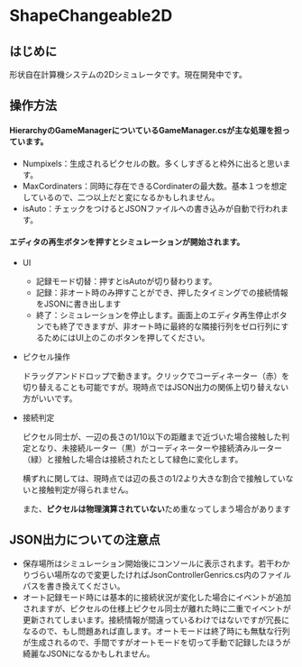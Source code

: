 # ShapeChangeable2D

## はじめに

形状自在計算機システムの2Dシミュレータです。現在開発中です。

## 操作方法

#### HierarchyのGameManagerについているGameManager.csが主な処理を担っています。
* Numpixels：生成されるピクセルの数。多くしすぎると枠外に出ると思います。
* MaxCordinaters：同時に存在できるCordinaterの最大数。基本１つを想定しているので、二つ以上だと変になるかもしれません。
* isAuto：チェックをつけるとJSONファイルへの書き込みが自動で行われます。

#### エディタの再生ボタンを押すとシミュレーションが開始されます。
* UI
  * 記録モード切替：押すとisAutoが切り替わります。
  * 記録：非オート時のみ押すことができ、押したタイミングでの接続情報をJSONに書き出します
  * 終了：シミュレーションを停止します。画面上のエディタ再生停止ボタンでも終了できますが、非オート時に最終的な隣接行列をゼロ行列にするためにはUI上のこのボタンを押してください。
 
* ピクセル操作

  ドラッグアンドドロップで動きます。クリックでコーディネーター（赤）を切り替えることも可能ですが。現時点ではJSON出力の関係上切り替えない方がいいです。

* 接続判定

  ピクセル同士が、一辺の長さの1/10以下の距離まで近づいた場合接触した判定となり、未接続ルーター（黒）がコーディネーターや接続済みルーター（緑）と接触した場合は接続されたとして緑色に変化します。

  横ずれに関しては、現時点では辺の長さの1/2より大きな割合で接触していないと接触判定が得られません。

  また、**ピクセルは物理演算されていない**ため重なってしまう場合があります

## JSON出力についての注意点

* 保存場所はシミュレーション開始後にコンソールに表示されます。若干わかりづらい場所なので変更したければJsonControllerGenrics.cs内のファイルパスを書き換えてください。
* オート記録モード時には基本的に接続状況が変化した場合にイベントが追加されますが、ピクセルの仕様上ピクセル同士が離れた時に二重でイベントが更新されてしまいます。接続情報が間違っているわけではないですが冗長になるので、もし問題あれば直します。オートモードは終了時にも無駄な行列が生成されるので、手間ですがオートモードを切って手動で記録したほうが綺麗なJSONになるかもしれません。
